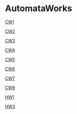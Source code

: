 # AutomataWorks
<a href="https://gokcedastan.github.io/AutomataWorks/CW1.png" rel="nofollow" >CW1 </a>

<a href="https://gokcedastan.github.io/AutomataWorks/CW2.png" rel="nofollow" >CW2 </a>

<a href="https://gokcedastan.github.io/AutomataWorks/RegExp.html" rel="nofollow" >CW3 </a>

<a href="https://gokcedastan.github.io/AutomataWorks/palindrome.html" rel="nofollow" >CW4 </a>

<a href="https://gokcedastan.github.io/AutomataWorks/Expression.html" rel="nofollow" >CW5 </a>

<a href="https://gokcedastan.github.io/AutomataWorks/PDA1.html" rel="nofollow" >CW6 </a>

<a href="https://gokcedastan.github.io/AutomataWorks/microJ/microJ3.html" rel="nofollow" >CW7 </a>

<a href="https://gokcedastan.github.io/AutomataWorks/regExp.html" rel="nofollow" >CW9 </a>

<a href="https://gokcedastan.github.io/AutomataWorks/HW1.html" rel="nofollow" >HW1</a>

<a href="https://gokcedastan.github.io/AutomataWorks/microJ/microJ1.html" rel="nofollow" >HW3</a>



